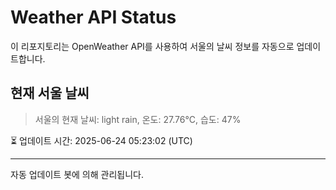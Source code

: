 
# Weather API Status

이 리포지토리는 OpenWeather API를 사용하여 서울의 날씨 정보를 자동으로 업데이트합니다.

## 현재 서울 날씨
> 서울의 현재 날씨: light rain, 온도: 27.76°C, 습도: 47%

⏳ 업데이트 시간: 2025-06-24 05:23:02 (UTC)

---
자동 업데이트 봇에 의해 관리됩니다.
